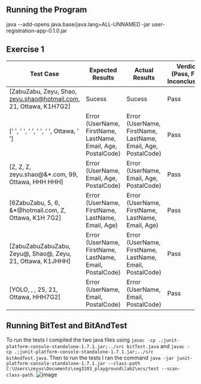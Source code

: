 ## Running the Program
java --add-opens java.base/java.lang=ALL-UNNAMED -jar user-registration-app-0.1.0.jar

## Exercise 1
| Test Case | Expected Results | Actual Results | Verdict (Pass, Fail, Inconclusive) |
| --- | --- | --- | --- |
| [ZabuZabu, Zeyu, Shao, zeyu.shao@hotmail.com, 21, Ottawa, K1H7G2] | Sucess | Sucess | Pass 
| [' ', ' ', ' ', ' ', ' ', Ottawa, ' '] | Error (UserName, FirstName, LastName, Email, Age, PostalCode) | Error (UserName, FirstName, LastName, Email, Age, PostalCode) | Pass |
| [Z, Z, Z, zeyu.shao@&*.com, 99, Ottawa, HHH HHH] | Error (UserName, Email, Age, PostalCode) | Error (UserName, Email, Age, PostalCode) | Pass |
| [6ZabuZabu, 5, 6, &*@hotmail.com, Z, Ottawa, K1H 7G2] | Error (UserName, FirstName, LastName, Email, Age) | Error (UserName, FirstName, LastName, Email, Age) | Pass |
| [ZabuZabuZabuZabu, Zeyu@, Shao@, Zeyu, 21, Ottawa, K1JHHH] | Error (UserName, FirstName, LastName, Email, PostalCode) | Error (UserName, FirstName, LastName, Email, PostalCode) | Pass |
| [YOLO, , , 25, 21, Ottawa, HHH7G2] | Error (UserName, Email, PostalCode) | Error (UserName, Email, PostalCode) | Pass |

## Running BitTest and BitAndTest
To run the tests I compiled the two java files using `javac -cp .;junit-platform-console-standalone-1.7.1.jar;../src bitTest.java` and `javac -cp .;junit-platform-console-standalone-1.7.1.jar;../src bitAndTest.java`. Then to run the tests I ran the command `java -jar junit-platform-console-standalone-1.7.1.jar --class-path C:\Users\zeyus\Documents\seg3103_playground\lab2\ecs/test --scan-class-path`. ![image](https://github.com/ZeyuShao-uOttawa/seg3103_playground/assets/33436865/639ff8ae-9dd1-44d8-a011-6a980eb89c9b)
